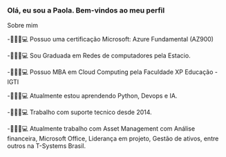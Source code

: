 ### Olá, eu sou a Paola. Bem-vindos ao meu perfil

Sobre mim

-👩🏼‍💻💻 Possuo uma certificação Microsoft: Azure Fundamental (AZ900)

-👩🏼‍💻💻 Sou Graduada em Redes de computadores pela Estacio.

-👩🏼‍💻💻 Possuo MBA em Cloud Computing pela  Faculdade XP Educação - IGTI

-👩🏼‍💻💻 Atualmente estou aprendendo Python, Devops e IA.

-👩🏼‍💻💻 Trabalho com suporte tecnico desde 2014.

-👩🏼‍💻💻 Atualmente trabalho com Asset Management com Análise financeira, Microsoft Office, Liderança em projeto, Gestão de ativos, entre outros na T-Systems Brasil.
